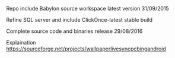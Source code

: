 

Repo include Babylon source workspace latest version 31/09/2015

Refine SQL server and include ClickOnce-latest stable build

Complete source code and binaries release 29/08/2016

Explaination https://sourceforge.net/projects/wallpaperlivesyncpcbingandroid
